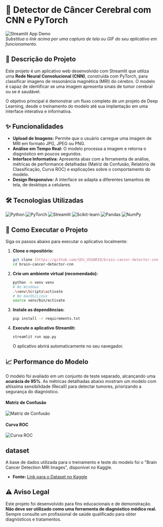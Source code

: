 # 🧠 Detector de Câncer Cerebral com CNN e PyTorch

![Streamlit App Demo](https://path-to-your-gif-or-screenshot.com/demo.png)  
*Substitua o link acima por uma captura de tela ou GIF do seu aplicativo em funcionamento.*

## 📖 Descrição do Projeto

Este projeto é um aplicativo web desenvolvido com Streamlit que utiliza uma **Rede Neural Convolucional (CNN)**, construída com PyTorch, para classificar imagens de ressonância magnética (MRI) do cérebro. O modelo é capaz de identificar se uma imagem apresenta sinais de tumor cerebral ou se é saudável.

O objetivo principal é demonstrar um fluxo completo de um projeto de Deep Learning, desde o treinamento do modelo até sua implantação em uma interface interativa e informativa.

## ✨ Funcionalidades

-   **Upload de Imagens:** Permite que o usuário carregue uma imagem de MRI em formato JPG, JPEG ou PNG.
-   **Análise em Tempo Real:** O modelo processa a imagem e retorna o diagnóstico em poucos segundos.
-   **Interface Informativa:** Apresenta abas com a ferramenta de análise, métricas de performance detalhadas (Matriz de Confusão, Relatório de Classificação, Curva ROC) e explicações sobre o comportamento do modelo.
-   **Design Responsivo:** A interface se adapta a diferentes tamanhos de tela, de desktops a celulares.

## 🛠️ Tecnologias Utilizadas

![Python](https://img.shields.io/badge/Python-3.10%2B-blue?style=for-the-badge&logo=python)
![PyTorch](https://img.shields.io/badge/PyTorch-2.0%2B-orange?style=for-the-badge&logo=pytorch)
![Streamlit](https://img.shields.io/badge/Streamlit-1.25%2B-red?style=for-the-badge&logo=streamlit)
![Scikit-learn](https://img.shields.io/badge/scikit--learn-%23F7931E.svg?style=for-the-badge&logo=scikit-learn&logoColor=white)
![Pandas](https://img.shields.io/badge/pandas-%23150458.svg?style=for-the-badge&logo=pandas&logoColor=white)
![NumPy](https://img.shields.io/badge/numpy-%23013243.svg?style=for-the-badge&logo=numpy&logoColor=white)

## 🚀 Como Executar o Projeto

Siga os passos abaixo para executar o aplicativo localmente:

1.  **Clone o repositório:**
    ```bash
    git clone [https://github.com/SEU_USUARIO/brain-cancer-detector-cnn.git](https://github.com/SEU_USUARIO/brain-cancer-detector-cnn.git)
    cd brain-cancer-detector-cnn
    ```

2.  **Crie um ambiente virtual (recomendado):**
    ```bash
    python -m venv venv
    # No Windows
    .\venv\Scripts\activate
    # No macOS/Linux
    source venv/bin/activate
    ```

3.  **Instale as dependências:**
    ```bash
    pip install -r requirements.txt
    ```

4.  **Execute o aplicativo Streamlit:**
    ```bash
    streamlit run app.py
    ```
    O aplicativo abrirá automaticamente no seu navegador.

## 📈 Performance do Modelo

O modelo foi avaliado em um conjunto de teste separado, alcançando uma **acurácia de 95%**. As métricas detalhadas abaixo mostram um modelo com altíssima sensibilidade (Recall) para detectar tumores, priorizando a segurança do diagnóstico.

#### Matriz de Confusão
![Matriz de Confusão](confusion_matrix.png)

#### Curva ROC
![Curva ROC](roc_curve.png)

##  dataset

A base de dados utilizada para o treinamento e teste do modelo foi o "Brain Cancer Detection MRI Images", disponível no Kaggle.
-   **Fonte:** [Link para o Dataset no Kaggle](https://www.kaggle.com/datasets/hamzahabib47/brain-cancer-detection-mri-images)

## ⚠️ Aviso Legal

Este projeto foi desenvolvido para fins educacionais e de demonstração. **Não deve ser utilizado como uma ferramenta de diagnóstico médico real.** Sempre consulte um profissional de saúde qualificado para obter diagnósticos e tratamentos.
